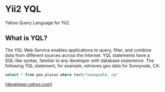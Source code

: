 # Yii2 YQL

Yahoo Query Language for Yii2.

## What is YQL?

The YQL Web Service enables applications to query, filter, and combine data from different sources across the Internet. YQL statements have a SQL-like syntax, familiar to any developer with database experience. The following YQL statement, for example, retrieves geo data for Sunnyvale, CA:

```sql
select * from geo.places where text="sunnyvale, ca"
```

[[developer.yahoo.com](https://developer.yahoo.com/yql/guide/overview.html)]

